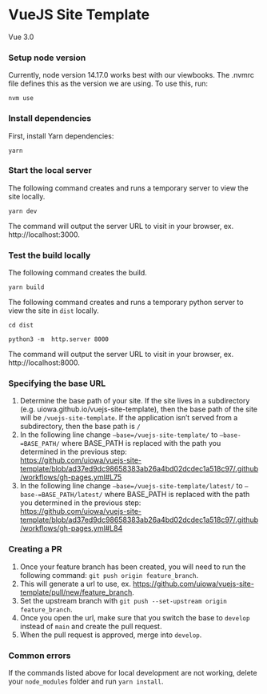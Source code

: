 # VueJS Site Template
Vue 3.0

### Setup node version
Currently, node version 14.17.0 works best with our viewbooks.
The .nvmrc file defines this as the version we are using.
To use this, run:
```
nvm use
```

### Install dependencies
First, install Yarn dependencies:
```
yarn
```

### Start the local server
The following command creates and runs a temporary server to view the site locally.
```
yarn dev
```
The command will output the server URL to visit in your browser, ex. http://localhost:3000.

### Test the build locally
The following command creates the build.
```
yarn build
```

The following command creates and runs a temporary python server to view the site in `dist` locally.
```
cd dist
```
```
python3 -m  http.server 8000 
```
The command will output the server URL to visit in your browser, ex. http://localhost:8000.

### Specifying the base URL
1. Determine the base path of your site. If the site lives in a subdirectory (e.g. uiowa.github.io/vuejs-site-template), then the base path of the site will be `/vuejs-site-template`. If the application isn’t served from a subdirectory, then the base path is `/`
2. In the following line change `—base=/vuejs-site-template/` to `—base-=BASE_PATH/` where BASE_PATH is replaced with the path you determined in the previous step:  
https://github.com/uiowa/vuejs-site-template/blob/ad37ed9dc98658383ab26a4bd02dcdec1a518c97/.github/workflows/gh-pages.yml#L75  
3. In the following line change `—base=/vuejs-site-template/latest/` to `—base-=BASE_PATH/latest/` where BASE_PATH is replaced with the path you determined in the previous step:  
https://github.com/uiowa/vuejs-site-template/blob/ad37ed9dc98658383ab26a4bd02dcdec1a518c97/.github/workflows/gh-pages.yml#L84 

### Creating a PR
1. Once your feature branch has been created, you will need to run the following command: `git push origin feature_branch`.
2. This will generate a url to use, ex. https://github.com/uiowa/vuejs-site-template/pull/new/feature_branch. 
3. Set the upstream branch with `git push --set-upstream origin feature_branch`.
4. Once you open the url, make sure that you switch the base to `develop` instead of `main` and create the pull request. 
5. When the pull request is approved, merge into `develop`.

### Common errors
If the commands listed above for local development are not working, delete your `node_modules` folder and run `yarn install`. 